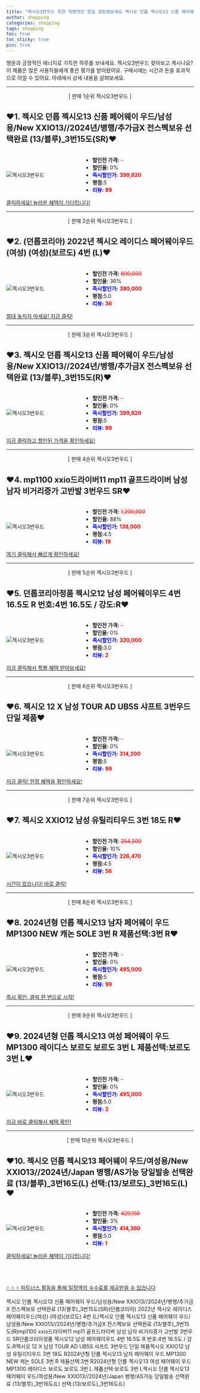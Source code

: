 ```yaml
---
title: "젝시오3번우드 추천 혁명적인 핫딜 검토해보세요 젝시오 던롭 젝시오13 신품 페어웨이"
author: shopping
categories: shopping
tags: shopping
toc: true
toc_sticky: true
pin: true
---
```

행운과 긍정적인 에너지로 가득한 하루를 보내세요. 젝시오3번우드 찾아보고 계시나요? 이 제품은 많은 사용자들에게 좋은 평가를 받아왔어요. 구매시에는 시간과 돈을 효과적으로 아낄 수 있어요. 아래에서 상세 내용을 살펴보세요.

---
<p class="toplist" style="margin: 0 auto; display: block; width: fit-content;">[ 판매 1순위 젝시오3번우드 ]</p>

<h2><strong>❤️1. 젝시오 던롭 젝시오13 신품 페어웨이 우드/남성용/New XXIO13//2024년/병행/추가금X 전스펙보유 선택완료 (13/블루)_3번15도(SR)❤️</strong></h2>

<div style="display: flex; align-items: center;">
    <div style="flex: 0.4;">
        <img src="https://thumbnail8.coupangcdn.com/thumbnails/remote/230x230ex/image/vendor_inventory/a90c/986f400f43e59c162db01d83356607794d1595de2b327c63699029e2191c.jpg" alt="젝시오3번우드" style="max-width: 100%;">
    </div>
    <div style="flex: 0.6; margin-left: 10px;">
        <ul>
            <li><strong>할인전 가격:</strong> <del style="color: red;">-</del></li>
            <li><strong>할인율:</strong> 0%</li>
            <li><span style='color:blue'><strong>즉시할인가:</strong></span> <span style='color:red'><strong>399,820</strong></span></li>
            <li><strong>평점:</strong>5</li>
            <li><span style='color:blue'><strong>리뷰:</strong></span> <span style='color:red'><strong>99</strong></span></li>
        </ul>
    </div>
</div>
<div class="center">
    <a href="https://selin100587001.github.io?lptag=AF9450613&subid=githubio&pageKey=8087517144&traceid=V0-153&itemId=22829895073&vendorItemId=90767128649" class="myButton">
        클릭하세요! 놀라운 혜택이 기다립니다!
    </a>
</div>


---
<p class="toplist" style="margin: 0 auto; display: block; width: fit-content;">[ 판매 2순위 젝시오3번우드 ]</p>

<h2><strong>❤️2. (던롭코리아) 2022년 젝시오 레이디스 페어웨이우드(여성) (여성)(보르도) 4번 (L)❤️</strong></h2>

<div style="display: flex; align-items: center;">
    <div style="flex: 0.4;">
        <img src="https://thumbnail9.coupangcdn.com/thumbnails/remote/230x230ex/image/vendor_inventory/4658/ef424bae4757f371a19d0fdd45e0c342185f62931d0cb4802bc2ddced308.jpg" alt="젝시오3번우드" style="max-width: 100%;">
    </div>
    <div style="flex: 0.6; margin-left: 10px;">
        <ul>
            <li><strong>할인전 가격:</strong> <del style="color: red;">600,000</del></li>
            <li><strong>할인율:</strong> 36%</li>
            <li><span style='color:blue'><strong>즉시할인가:</strong></span> <span style='color:red'><strong>380,000</strong></span></li>
            <li><strong>평점:</strong>5.0</li>
            <li><span style='color:blue'><strong>리뷰:</strong></span> <span style='color:red'><strong>36</strong></span></li>
        </ul>
    </div>
</div>
<div class="center">
    <a href="https://selin100587001.github.io?lptag=AF9450613&subid=githubio&pageKey=7411116588&traceid=V0-153&itemId=19202438419&vendorItemId=85923840550" class="myButton">
        절대 놓치지 마세요! 지금 클릭!
    </a>
</div>


---
<p class="toplist" style="margin: 0 auto; display: block; width: fit-content;">[ 판매 3순위 젝시오3번우드 ]</p>

<h2><strong>❤️3. 젝시오 던롭 젝시오13 신품 페어웨이 우드/남성용/New XXIO13//2024년/병행/추가금X 전스펙보유 선택완료 (13/블루)_3번15도(R)❤️</strong></h2>

<div style="display: flex; align-items: center;">
    <div style="flex: 0.4;">
        <img src="https://thumbnail8.coupangcdn.com/thumbnails/remote/230x230ex/image/vendor_inventory/a90c/986f400f43e59c162db01d83356607794d1595de2b327c63699029e2191c.jpg" alt="젝시오3번우드" style="max-width: 100%;">
    </div>
    <div style="flex: 0.6; margin-left: 10px;">
        <ul>
            <li><strong>할인전 가격:</strong> <del style="color: red;">-</del></li>
            <li><strong>할인율:</strong> 0%</li>
            <li><span style='color:blue'><strong>즉시할인가:</strong></span> <span style='color:red'><strong>399,820</strong></span></li>
            <li><strong>평점:</strong>5</li>
            <li><span style='color:blue'><strong>리뷰:</strong></span> <span style='color:red'><strong>99</strong></span></li>
        </ul>
    </div>
</div>
<div class="center">
    <a href="https://selin100587001.github.io?lptag=AF9450613&subid=githubio&pageKey=8087517144&traceid=V0-153&itemId=22829895074&vendorItemId=90767128673" class="myButton">
        지금 클릭하고 할인된 가격을 확인하세요!
    </a>
</div>


---
<p class="toplist" style="margin: 0 auto; display: block; width: fit-content;">[ 판매 4순위 젝시오3번우드 ]</p>

<h2><strong>❤️4. mp1100 xxio드라이버11 mp11 골프드라이버 남성 남자 비거리증가 고반발 3번우드 SR❤️</strong></h2>

<div style="display: flex; align-items: center;">
    <div style="flex: 0.4;">
        <img src="https://thumbnail9.coupangcdn.com/thumbnails/remote/230x230ex/image/vendor_inventory/3589/72adcea30f796df2dcc2b89d0284d71ab76593ba07d724fe3abf95e05812.JPG" alt="젝시오3번우드" style="max-width: 100%;">
    </div>
    <div style="flex: 0.6; margin-left: 10px;">
        <ul>
            <li><strong>할인전 가격:</strong> <del style="color: red;">1,200,000</del></li>
            <li><strong>할인율:</strong> 88%</li>
            <li><span style='color:blue'><strong>즉시할인가:</strong></span> <span style='color:red'><strong>138,000</strong></span></li>
            <li><strong>평점:</strong>4.5</li>
            <li><span style='color:blue'><strong>리뷰:</strong></span> <span style='color:red'><strong>19</strong></span></li>
        </ul>
    </div>
</div>
<div class="center">
    <a href="https://selin100587001.github.io?lptag=AF9450613&subid=githubio&pageKey=8103747079&traceid=V0-153&itemId=22931567866&vendorItemId=90678734841" class="myButton">
        여기 클릭해서 빠르게 확인하세요!
    </a>
</div>


---
<p class="toplist" style="margin: 0 auto; display: block; width: fit-content;">[ 판매 5순위 젝시오3번우드 ]</p>

<h2><strong>❤️5. 던롭코리아정품 젝시오12 남성 페어웨이우드 4번 16.5도 R 번호:4번 16.5도 / 강도:R❤️</strong></h2>

<div style="display: flex; align-items: center;">
    <div style="flex: 0.4;">
        <img src="https://thumbnail6.coupangcdn.com/thumbnails/remote/230x230ex/image/vendor_inventory/5d4a/10d581cf468d928596211062c2cc886dd62ac6eec803473026c894c5c3b6.jpg" alt="젝시오3번우드" style="max-width: 100%;">
    </div>
    <div style="flex: 0.6; margin-left: 10px;">
        <ul>
            <li><strong>할인전 가격:</strong> <del style="color: red;">-</del></li>
            <li><strong>할인율:</strong> 0%</li>
            <li><span style='color:blue'><strong>즉시할인가:</strong></span> <span style='color:red'><strong>320,000</strong></span></li>
            <li><strong>평점:</strong>3.0</li>
            <li><span style='color:blue'><strong>리뷰:</strong></span> <span style='color:red'><strong>2</strong></span></li>
        </ul>
    </div>
</div>
<div class="center">
    <a href="https://selin100587001.github.io?lptag=AF9450613&subid=githubio&pageKey=7592794637&traceid=V0-153&itemId=20067438905&vendorItemId=88115709921" class="myButton">
        지금 클릭해서 특별 혜택 받아보세요!
    </a>
</div>


---
<p class="toplist" style="margin: 0 auto; display: block; width: fit-content;">[ 판매 6순위 젝시오3번우드 ]</p>

<h2><strong>❤️6. 젝시오 12 X 남성 TOUR AD UB5S 샤프트 3번우드 단일 제품❤️</strong></h2>

<div style="display: flex; align-items: center;">
    <div style="flex: 0.4;">
        <img src="https://thumbnail10.coupangcdn.com/thumbnails/remote/230x230ex/image/vendor_inventory/14de/e091eb2e1ceb0934322e66181f4540d5272df3c5dbfd5df6f95b268838ce.jpg" alt="젝시오3번우드" style="max-width: 100%;">
    </div>
    <div style="flex: 0.6; margin-left: 10px;">
        <ul>
            <li><strong>할인전 가격:</strong> <del style="color: red;">-</del></li>
            <li><strong>할인율:</strong> 0%</li>
            <li><span style='color:blue'><strong>즉시할인가:</strong></span> <span style='color:red'><strong>314,200</strong></span></li>
            <li><strong>평점:</strong>5</li>
            <li><span style='color:blue'><strong>리뷰:</strong></span> <span style='color:red'><strong>99</strong></span></li>
        </ul>
    </div>
</div>
<div class="center">
    <a href="https://selin100587001.github.io?lptag=AF9450613&subid=githubio&pageKey=8090526137&traceid=V0-153&itemId=22848278083&vendorItemId=89972146709" class="myButton">
        지금 클릭! 한정 혜택을 확인하세요!
    </a>
</div>


---
<p class="toplist" style="margin: 0 auto; display: block; width: fit-content;">[ 판매 7순위 젝시오3번우드 ]</p>

<h2><strong>❤️7. 젝시오 XXIO12 남성 유틸리티우드 3번 18도 R❤️</strong></h2>

<div style="display: flex; align-items: center;">
    <div style="flex: 0.4;">
        <img src="https://thumbnail10.coupangcdn.com/thumbnails/remote/230x230ex/image/vendor_inventory/e230/8d5d8c01a7a5fd84b0c1069cb401950a0648e59dbef4a9b1bbf7c451cb1c.jpg" alt="젝시오3번우드" style="max-width: 100%;">
    </div>
    <div style="flex: 0.6; margin-left: 10px;">
        <ul>
            <li><strong>할인전 가격:</strong> <del style="color: red;">254,300</del></li>
            <li><strong>할인율:</strong> 10%</li>
            <li><span style='color:blue'><strong>즉시할인가:</strong></span> <span style='color:red'><strong>226,470</strong></span></li>
            <li><strong>평점:</strong>4.5</li>
            <li><span style='color:blue'><strong>리뷰:</strong></span> <span style='color:red'><strong>56</strong></span></li>
        </ul>
    </div>
</div>
<div class="center">
    <a href="https://selin100587001.github.io?lptag=AF9450613&subid=githubio&pageKey=6520770660&traceid=V0-153&itemId=14445862042&vendorItemId=85891048661" class="myButton">
        시간이 없습니다! 바로 클릭!
    </a>
</div>


---
<p class="toplist" style="margin: 0 auto; display: block; width: fit-content;">[ 판매 8순위 젝시오3번우드 ]</p>

<h2><strong>❤️8. 2024년형 던롭 젝시오13 남자 페어웨이 우드 MP1300 NEW 캐논 SOLE 3번 R 제품선택:3번 R❤️</strong></h2>

<div style="display: flex; align-items: center;">
    <div style="flex: 0.4;">
        <img src="https://thumbnail6.coupangcdn.com/thumbnails/remote/230x230ex/image/vendor_inventory/0743/a30833a04f80a4118d47716cc1d6bfe6e17a942b9998d8545310eebd8e4f.jpg" alt="젝시오3번우드" style="max-width: 100%;">
    </div>
    <div style="flex: 0.6; margin-left: 10px;">
        <ul>
            <li><strong>할인전 가격:</strong> <del style="color: red;">-</del></li>
            <li><strong>할인율:</strong> 0%</li>
            <li><span style='color:blue'><strong>즉시할인가:</strong></span> <span style='color:red'><strong>495,000</strong></span></li>
            <li><strong>평점:</strong>5</li>
            <li><span style='color:blue'><strong>리뷰:</strong></span> <span style='color:red'><strong>99</strong></span></li>
        </ul>
    </div>
</div>
<div class="center">
    <a href="https://selin100587001.github.io?lptag=AF9450613&subid=githubio&pageKey=8008724802&traceid=V0-153&itemId=22334423826&vendorItemId=89379701320" class="myButton">
        즉시 확인, 클릭 한 번으로 시작!
    </a>
</div>


---
<p class="toplist" style="margin: 0 auto; display: block; width: fit-content;">[ 판매 9순위 젝시오3번우드 ]</p>

<h2><strong>❤️9. 2024년형 던롭 젝시오13 여성 페어웨이 우드 MP1300 레이디스 보르도 보르도 3번 L 제품선택:보르도 3번 L❤️</strong></h2>

<div style="display: flex; align-items: center;">
    <div style="flex: 0.4;">
        <img src="https://thumbnail10.coupangcdn.com/thumbnails/remote/230x230ex/image/vendor_inventory/41b8/88ea01636d7a0b5b8d1e1287926ce8b63e03188fbf75c318caedba45320c.jpg" alt="젝시오3번우드" style="max-width: 100%;">
    </div>
    <div style="flex: 0.6; margin-left: 10px;">
        <ul>
            <li><strong>할인전 가격:</strong> <del style="color: red;">-</del></li>
            <li><strong>할인율:</strong> 0%</li>
            <li><span style='color:blue'><strong>즉시할인가:</strong></span> <span style='color:red'><strong>495,000</strong></span></li>
            <li><strong>평점:</strong>5.0</li>
            <li><span style='color:blue'><strong>리뷰:</strong></span> <span style='color:red'><strong>2</strong></span></li>
        </ul>
    </div>
</div>
<div class="center">
    <a href="https://selin100587001.github.io?lptag=AF9450613&subid=githubio&pageKey=7975734708&traceid=V0-153&itemId=22107714586&vendorItemId=89154644863" class="myButton">
        지금 바로 클릭해서 혜택 확인!
    </a>
</div>


---
<p class="toplist" style="margin: 0 auto; display: block; width: fit-content;">[ 판매 10순위 젝시오3번우드 ]</p>

<h2><strong>❤️10. 젝시오 던롭 젝시오13 페어웨이 우드/여성용/New XXIO13//2024년/Japan 병행/AS가능 당일발송 선택완료 (13/블루)_3번16도(L) 선택:(13/보르도)_3번16도(L)❤️</strong></h2>

<div style="display: flex; align-items: center;">
    <div style="flex: 0.4;">
        <img src="https://thumbnail9.coupangcdn.com/thumbnails/remote/230x230ex/image/vendor_inventory/0e5a/894b2fd00a4825a2b887b4ffb88075d37a95e3a2cc2a2a75e941f8ad8049.jpg" alt="젝시오3번우드" style="max-width: 100%;">
    </div>
    <div style="flex: 0.6; margin-left: 10px;">
        <ul>
            <li><strong>할인전 가격:</strong> <del style="color: red;">429,150</del></li>
            <li><strong>할인율:</strong> 3%</li>
            <li><span style='color:blue'><strong>즉시할인가:</strong></span> <span style='color:red'><strong>414,360</strong></span></li>
            <li><strong>평점:</strong>5.0</li>
            <li><span style='color:blue'><strong>리뷰:</strong></span> <span style='color:red'><strong>1</strong></span></li>
        </ul>
    </div>
</div>
<div class="center">
    <a href="https://selin100587001.github.io?lptag=AF9450613&subid=githubio&pageKey=8092898088&traceid=V0-153&itemId=22864387406&vendorItemId=89899018638" class="myButton">
        클릭하세요! 놀라운 혜택이 기다립니다!
    </a>
</div>

<br><br><br>[💦 💦 💦 파트너스 활동을 통해 일정액의 수수료를 제공받을 수 있습니다](https://link.coupang.com/a/bcpT2c)<br><br>젝시오 던롭 젝시오13 신품 페어웨이 우드/남성용/New XXIO13//2024년/병행/추가금X 전스펙보유 선택완료 (13/블루)_3번15도(SR)(던롭코리아) 2022년 젝시오 레이디스 페어웨이우드(여성) (여성)(보르도) 4번 (L)젝시오 던롭 젝시오13 신품 페어웨이 우드/남성용/New XXIO13//2024년/병행/추가금X 전스펙보유 선택완료 (13/블루)_3번15도(R)mp1100 xxio드라이버11 mp11 골프드라이버 남성 남자 비거리증가 고반발 3번우드 SR던롭코리아정품 젝시오12 남성 페어웨이우드 4번 16.5도 R 번호:4번 16.5도 / 강도:R젝시오 12 X 남성 TOUR AD UB5S 샤프트 3번우드 단일 제품젝시오 XXIO12 남성 유틸리티우드 3번 18도 R2024년형 던롭 젝시오13 남자 페어웨이 우드 MP1300 NEW 캐논 SOLE 3번 R 제품선택:3번 R2024년형 던롭 젝시오13 여성 페어웨이 우드 MP1300 레이디스 보르도 보르도 3번 L 제품선택:보르도 3번 L젝시오 던롭 젝시오13 페어웨이 우드/여성용/New XXIO13//2024년/Japan 병행/AS가능 당일발송 선택완료 (13/블루)_3번16도(L) 선택:(13/보르도)_3번16도(L)
